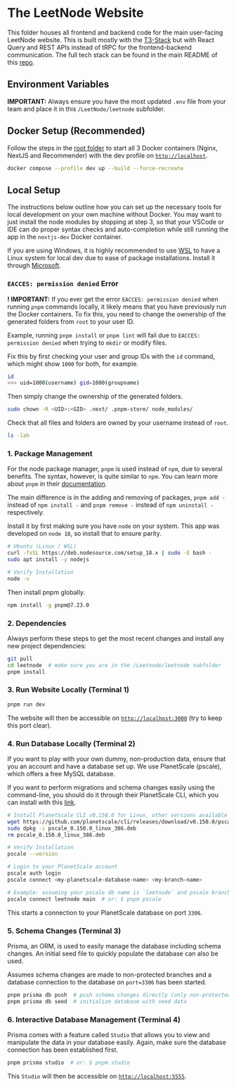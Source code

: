 # The LeetNode Website

This folder houses all frontend and backend code for the main user-facing LeetNode website. This is built mostly with the [T3-Stack](https://create.t3.gg/) but with React Query and REST APIs instead of tRPC for the frontend-backend communication. The full tech stack can be found in the main README of this [repo](../).

## Environment Variables

**IMPORTANT:** Always ensure you have the most updated `.env` file from your team and place it in this `/LeetNode/leetnode` subfolder.

## Docker Setup (Recommended)

Follow the steps in the [root folder](../) to start all 3 Docker containers (Nginx, NextJS and Recommender) with the dev profile on [`http://localhost`](http://localhost).

```bash
docker compose --profile dev up --build --force-recreate
```

## Local Setup

The instructions below outline how you can set up the necessary tools for local development on your own machine without Docker. You may want to just install the node modules by stopping at step 3, so that your VSCode or IDE can do proper syntax checks and auto-completion while still running the app in the `nextjs-dev` Docker container.

If you are using Windows, it is highly recommended to use [WSL](https://learn.microsoft.com/en-us/windows/wsl/) to have a Linux system for local dev due to ease of package installations. Install it through [Microsoft](https://learn.microsoft.com/en-us/windows/wsl/install).

### `EACCES: permission denied` Error

**! IMPORTANT:** If you ever get the error `EACCES: permission denied` when running `pnpm` commands locally, it likely means that you have previously run the Docker containers. To fix this, you need to change the ownership of the generated folders from `root` to your user ID.

Example, running `pnpm install` or `pnpm lint` will fail due to `EACCES: permission denied` when trying to `mkdir` or modify files.

Fix this by first checking your user and group IDs with the `id` command, which might show `1000` for both, for example.

```bash
id
>>> uid=1000(username) gid=1000(groupname)
```

Then simply change the ownership of the generated folders.

```bash
sudo chown -R <UID>:<GID> .next/ .pnpm-store/ node_modules/
```

Check that all files and folders are owned by your username instead of `root`.

```bash
ls -lah
```

### 1. Package Management

For the node package manager, `pnpm` is used instead of `npm`, due to several benefits. The syntax, however, is quite similar to `npm`. You can learn more about `pnpm` in their [documentation](https://pnpm.io/).

The main difference is in the adding and removing of packages, `pnpm add -` instead of `npm install -` and `pnpm remove -` instead of `npm uninstall -` respectively.

Install it by first making sure you have `node` on your system. This app was developed on `node 18`, so install that to ensure parity.

```bash
# Ubuntu (Linux / WSL)
curl -fsSL https://deb.nodesource.com/setup_18.x | sudo -E bash -
sudo apt install -y nodejs

# Verify Installation
node -v
```

Then install pnpm globally.

```bash
npm install -g pnpm@7.23.0
```

### 2. Dependencies

Always perform these steps to get the most recent changes and install any new project dependencies:

```bash
git pull
cd leetnode  # make sure you are in the /Leetnode/leetnode subfolder
pnpm install
```

### 3. Run Website Locally (Terminal 1)

```bash
pnpm run dev
```

The website will then be accessible on [`http://localhost:3000`](http://localhost:3000) (try to keep this port clear).

### 4. Run Database Locally (Terminal 2)

If you want to play with your own dummy, non-production data, ensure that you an account and have a database set up. We use PlanetScale (pscale), which offers a free MySQL database.

If you want to perform migrations and schema changes easily using the command-line, you should do it through their PlanetScale CLI, which you can install with this [link](https://github.com/planetscale/cli#installation).

```bash
# Install PlanetScale CLI v0.150.0 for Linux, other versions available in their GitHub releases page
wget https://github.com/planetscale/cli/releases/download/v0.150.0/pscale_0.150.0_linux_386.deb
sudo dpkg -i pscale_0.150.0_linux_386.deb
rm pscale_0.150.0_linux_386.deb

# Verify Installation
pscale --version

# Login to your PlanetScale account
pscale auth login
pscale connect <my-planetscale-database-name> <my-branch-name>

# Example: assuming your pscale db name is `leetnode` and pscale branch is `main`
pscale connect leetnode main  # or: $ pnpm pscale
```

This starts a connection to your PlanetScale database on port `3306`.

### 5. Schema Changes (Terminal 3)

Prisma, an ORM, is used to easily manage the database including schema changes. An initial seed file to quickly populate the database can also be used.

Assumes schema changes are made to non-protected branches and a database connection to the database on `port=3306` has been started.

```bash
pnpm prisma db push  # push schema changes directly (only non-protected branches)
pnpm prisma db seed  # initialize database with seed data
```

### 6. Interactive Database Management (Terminal 4)

Prisma comes with a feature called `Studio` that allows you to view and manipulate the data in your database easily. Again, make sure the database connection has been established first.

```bash
pnpm prisma studio  # or: $ pnpm studio
```

This `Studio` will then be accessible on [`http://localhost:5555`](http://localhost:5555).
